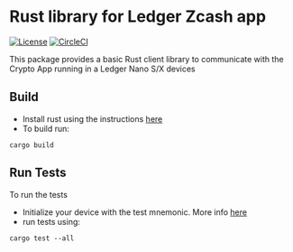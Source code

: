 # Rust library for Ledger Zcash app

[![License](https://img.shields.io/badge/License-Apache%202.0-blue.svg)](https://opensource.org/licenses/Apache-2.0)
[![CircleCI](https://circleci.com/gh/Zondax/ledger-zcash-rs.svg?style=shield&circle-token=8a272298ffca622c7a01830658b1bc000913e06f)](https://circleci.com/gh/Zondax/ledger-zcash-rs)

This package provides a basic Rust client library to communicate with the Crypto App running in a Ledger Nano S/X
devices

## Build

- Install rust using the instructions [here](https://www.rust-lang.org/tools/install)
- To build run:

```shell script
cargo build
```

## Run Tests

To run the tests

- Initialize your device with the test mnemonic. More
  info [here](https://github.com/zondax/ledger-zcash#how-to-prepare-your-development-device)
- run tests using:

```shell script
cargo test --all
```
